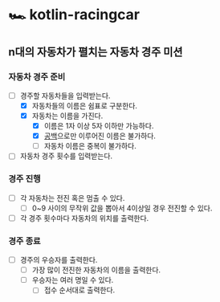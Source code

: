 # 🏎️ kotlin-racingcar

## n대의 자동차가 펼치는 자동차 경주 미션

### 자동차 경주 준비

- [ ] 경주할 자동차들을 입력받는다.
    - [x] 자동차들의 이름은 쉼표로 구분한다.
    - [x] 자동차는 이름을 가진다.
        - [x] 이름은 1자 이상 5자 이하만 가능하다.
        - [x] [공백](https://github.com/junseo511)으로만 이루어진 이름은 불가하다.
        - [ ] 자동차 이름은 중복이 불가하다.
- [ ] 자동차 경주 횟수를 입력받는다.

### 경주 진행

- [ ] 각 자동차는 전진 혹은 멈출 수 있다.
    - [ ] 0~9 사이의 무작위 값을 뽑아서 4이상일 경우 전진할 수 있다.
- [ ] 각 경주 횟수마다 자동차의 위치를 출력한다.

### 경주 종료

- [ ] 경주의 우승자를 출력한다.
    - [ ] 가장 많이 전진한 자동차의 이름을 출력한다.
    - [ ] 우승자는 여러 명일 수 있다.
        - [ ] 접수 순서대로 출력한다.